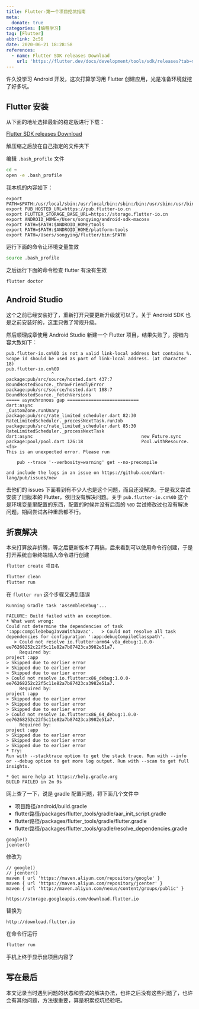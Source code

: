 ```yaml
---
title: Flutter-第一个项目挖坑指南
meta:
  donate: true
categories: [编程学习]
tag: [Flutter]
abbrlink: 2c56
date: 2020-06-21 18:28:58
references:
  - name: Flutter SDK releases Download
    url: 'https://flutter.dev/docs/development/tools/sdk/releases?tab=macos#macos'
---
```


许久没学习 Android 开发，这次打算学习用 Flutter 创建应用，光是准备环境就挖了好多坑。

<!-- more -->

## Flutter 安装

从下面的地址选择最新的稳定版进行下载：

[Flutter SDK releases Download](https://flutter.dev/docs/development/tools/sdk/releases?tab=macos#macos)

解压缩之后放在自己指定的文件夹下

编辑 `.bash_profile` 文件
```bash
cd ~
open -e .bash_profile
```

我本机的内容如下：

```
export PATH=$PATH:/usr/local/sbin:/usr/local/bin:/sbin:/bin:/usr/sbin:/usr/bin
export PUB_HOSTED_URL=https://pub.flutter-io.cn
export FLUTTER_STORAGE_BASE_URL=https://storage.flutter-io.cn
export ANDROID_HOME=/Users/songying/android-sdk-macosx
export PATH=$PATH:$ANDROID_HOME/tools
export PATH=$PATH:$ANDROID_HOME/platform-tools
export PATH=/Users/songying/flutter/bin:$PATH
```

运行下面的命令让环境变量生效

```bash
source .bash_profile
```

之后运行下面的命令检查 flutter 有没有生效
```bash
flutter doctor
```

## Android Studio
这个之前已经安装好了，重新打开只要更新升级就可以了。关于 Android SDK 也是之前安装好的，这里只做了常规升级。

然后顺理成章使用 Android Studio 新建一个 Flutter 项目，结果失败了，报错内容大致如下：

```
pub.flutter-io.cn%0D is not a valid link-local address but contains %. Scope id should be used as part of link-local address. (at character 18)
pub.flutter-io.cn%0D                                                    
                 ^                                                      
package:pub/src/source/hosted.dart 437:7           BoundHostedSource._throwFriendlyError
package:pub/src/source/hosted.dart 188:7           BoundHostedSource._fetchVersions
===== asynchronous gap ===========================                      
dart:async                                         _CustomZone.runUnary 
package:pub/src/rate_limited_scheduler.dart 82:30  RateLimitedScheduler._processNextTask.runJob
package:pub/src/rate_limited_scheduler.dart 85:30  RateLimitedScheduler._processNextTask
dart:async                                         new Future.sync      
package:pool/pool.dart 126:18                      Pool.withResource.<fn>
This is an unexpected error. Please run                                 
                                                                        
    pub --trace '--verbosity=warning' get --no-precompile               
                                                                        
and include the logs in an issue on https://github.com/dart-lang/pub/issues/new
```

去他们的 issues 下面看到有不少人也是这个问题，而且还没解决。于是我又尝试安装了旧版本的 Flutter，依旧没有解决问题。关于 `pub.flutter-io.cn%0D` 这个是环境变量里配置的东西，配置的时候并没有后面的 `%0D` 尝试修改过也没有解决问题，期间尝试各种重启都不行。

## 折衷解决
本来打算放弃折腾，等之后更新版本了再搞，后来看到可以使用命令行创建，于是打开系统自带终端输入命令进行创建

```bash
flutter create 项目名
```

```bash
flutter clean
flutter run
```

在 `flutter run` 这个步骤又遇到错误
```
Running Gradle task 'assembleDebug'...                                  
                                                                
FAILURE: Build failed with an exception.                                                                                                                          * What went wrong:                                                               Could not determine the dependencies of task ':app:compileDebugJavaWithJavac'.   > Could not resolve all task dependencies for configuration ':app:debugCompileClasspath'.                          
   > Could not resolve io.flutter:arm64_v8a_debug:1.0.0-ee76268252c22f5c11e82a7b87423ca3982e51a7.                  
     Required by:                                                                         project :app                                                                  > Skipped due to earlier error                                                   > Skipped due to earlier error                                                   > Skipped due to earlier error                                                > Could not resolve io.flutter:x86_debug:1.0.0-ee76268252c22f5c11e82a7b87423ca3982e51a7.                        
     Required by:                                                                         project :app                                                                  > Skipped due to earlier error                                                   > Skipped due to earlier error                                                   > Skipped due to earlier error                                                > Could not resolve io.flutter:x86_64_debug:1.0.0-ee76268252c22f5c11e82a7b87423ca3982e51a7.                     
     Required by:                                                                         project :app                                                                  > Skipped due to earlier error                                                   > Skipped due to earlier error                                                   > Skipped due to earlier error                                                                                                                              * Try:                                                                           Run with --stacktrace option to get the stack trace. Run with --info or --debug option to get more log output. Run with --scan to get full insights.
                                                                                 * Get more help at https://help.gradle.org                                                                                                                        BUILD FAILED in 2m 9s
```

网上查了一下，说是 gradle 配置问题，将下面几个文件中
+ 项目路径/android/build.gradle
+ flutter路径/packages/flutter_tools/gradle/aar_init_script.gradle
+ flutter路径/packages/flutter_tools/gradle/flutter.gradle
+ flutter路径/packages/flutter_tools/gradle/resolve_dependencies.gradle

```
google()
jcenter()
```

修改为

```
// google()
// jcenter()
maven { url 'https://maven.aliyun.com/repository/google' }
maven { url 'https://maven.aliyun.com/repository/jcenter' }
maven { url 'http://maven.aliyun.com/nexus/content/groups/public' }
```

```
https://storage.googleapis.com/download.flutter.io
```

替换为

```
http://download.flutter.io
```

在命令行运行
```bash
flutter run
```

手机上终于显示出项目内容了

## 写在最后
本文记录当时遇到问题的状态和尝试的解决办法，也许之后没有这些问题了，也许会有其他问题，方法很重要，算是积累挖坑经验吧。
